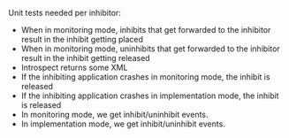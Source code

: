 Unit tests needed per inhibitor:
* When in monitoring mode, inhibits that get forwarded to the inhibitor result in the inhibit getting placed
* When in monitoring mode, uninhibits that get forwarded to the inhibitor result in the inhibit getting released
* Introspect returns some XML
* If the inhibiting application crashes in monitoring mode, the inhibit is released
* If the inhibiting application crashes in implementation mode, the inhibit is released
* In monitoring mode, we get inhibit/uninhibit events.
* In implementation mode, we get inhibit/uninhibit events.
